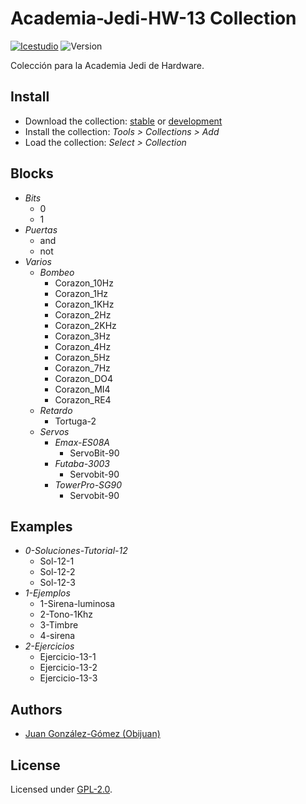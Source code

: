 # Academia-Jedi-HW-13 Collection

[![Icestudio](https://img.shields.io/badge/collection-icestudio-blue.svg)](https://github.com/FPGAwars/icestudio)
![Version](https://img.shields.io/badge/version-v0.1.0-orange.svg)

Colección para la Academia Jedi de Hardware.

## Install

* Download the collection: [stable](https://github.com/Obijuan/Academia-Jedi-Hw/archive/v0.1.0.zip) or [development](https://github.com/Obijuan/Academia-Jedi-Hw/archive/master.zip)
* Install the collection: *Tools > Collections > Add*
* Load the collection: *Select > Collection*

## Blocks
* *Bits*
  * 0
  * 1
* *Puertas*
  * and
  * not
* *Varios*
  * *Bombeo*
    * Corazon_10Hz
    * Corazon_1Hz
    * Corazon_1KHz
    * Corazon_2Hz
    * Corazon_2KHz
    * Corazon_3Hz
    * Corazon_4Hz
    * Corazon_5Hz
    * Corazon_7Hz
    * Corazon_DO4
    * Corazon_MI4
    * Corazon_RE4
  * *Retardo*
    * Tortuga-2
  * *Servos*
    * *Emax-ES08A*
      * ServoBit-90
    * *Futaba-3003*
      * Servobit-90
    * *TowerPro-SG90*
      * Servobit-90

## Examples
* *0-Soluciones-Tutorial-12*
  * Sol-12-1
  * Sol-12-2
  * Sol-12-3
* *1-Ejemplos*
  * 1-Sirena-luminosa
  * 2-Tono-1Khz
  * 3-Timbre
  * 4-sirena
* *2-Ejercicios*
  * Ejercicio-13-1
  * Ejercicio-13-2
  * Ejercicio-13-3


## Authors
* [Juan González-Gómez (Obijuan)](https://github.com/Obijuan)


## License

Licensed under [GPL-2.0](https://opensource.org/licenses/GPL-2.0).
